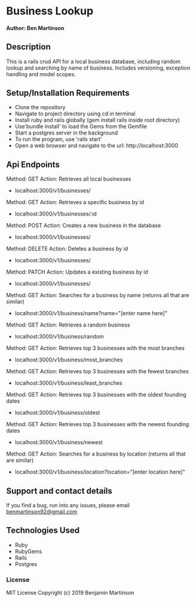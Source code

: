 # Business Lookup

#### Author: Ben Martinson

## Description

This is a rails crud API for a local business database, including random lookup and searching by name of business. Includes versioning, exception handling and model scopes.

## Setup/Installation Requirements

* Clone the repository
* Navigate to project directory using cd in terminal
* Install ruby and rails globally (gem install rails inside root directory)
* Use'bundle install' to load the Gems from the Gemfile
* Start a postgres server in the background
* To run the program, use 'rails start'
* Open a web browser and navigate to the url: http://localhost:3000

## Api Endpoints

Method: GET   Action: Retrieves all local businesses
* localhost:3000/v1/businesses/

Method: GET   Action: Retrieves a specific business by id
* localhost:3000/v1/businesses/:id

Method: POST   Action: Creates a new business in the database
* localhost:3000/v1/businesses/

Method: DELETE  Action: Deletes a business by id
* localhost:3000/v1/businesses/

Method: PATCH  Action: Updates a existing business by id
* localhost:3000/v1/businesses/

Method: GET   Action: Searches for a business by name (returns all that are similar)
* localhost:3000/v1/business/name?name="[enter name here]"

Method: GET   Action: Retrieves a random business
* localhost:3000/v1/business/random

Method: GET   Action: Retrieves top 3 businesses with the most branches
* localhost:3000/v1/business/most_branches

Method: GET   Action: Retrieves top 3 businesses with the fewest branches
* localhost:3000/v1/business/least_branches

Method: GET   Action: Retrieves top 3 businesses with the oldest founding dates
* localhost:3000/v1/business/oldest

Method: GET   Action: Retrieves top 3 businesses with the newest founding dates
* localhost:3000/v1/business/newest

Method: GET   Action: Searches for a business by location (returns all that are similar)
* localhost:3000/v1/business/location?location="[enter location here]"

## Support and contact details

If you find a bug, run into any issues, please email benmartinson92@gmail.com

## Technologies Used

* Ruby
* RubyGems
* Rails
* Postgres

### License

MIT License
Copyright (c) 2019 Benjamin Martinson
